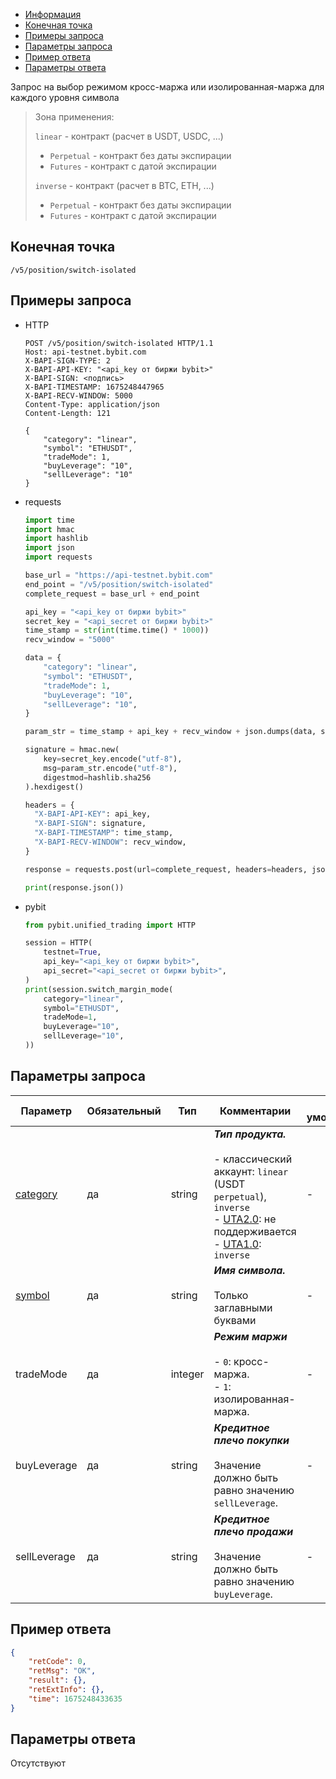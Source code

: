 - [Информация](#информация)
- [Конечная точка](#конечная-точка)
- [Примеры запроса](#примеры-запроса)
- [Параметры запроса](#параметры-запроса)
- [Пример ответа](#пример-ответа)
- [Параметры ответа](#параметры-ответа)

<a id="информация"></a>

Запрос на выбор режимом кросс-маржа или изолированная-маржа для каждого уровня символа

>Зона применения:  
>
>`linear` - контракт (расчет в USDT, USDC, ...)
>
> - `Perpetual` - контракт без даты экспирации
> - `Futures` - контракт с датой экспирации
>
>`inverse` - контракт (расчет в BTC, ETH, ...)
>
> - `Perpetual` - контракт без даты экспирации
> - `Futures` - контракт с датой экспирации

<a id="конечная-точка"></a>

## Конечная точка

`/v5/position/switch-isolated`

<a id="примеры-запроса"></a>

## Примеры запроса

- HTTP

  ```http
  POST /v5/position/switch-isolated HTTP/1.1
  Host: api-testnet.bybit.com
  X-BAPI-SIGN-TYPE: 2
  X-BAPI-API-KEY: "<api_key от биржи bybit>"
  X-BAPI-SIGN: <подпись>
  X-BAPI-TIMESTAMP: 1675248447965
  X-BAPI-RECV-WINDOW: 5000
  Content-Type: application/json
  Content-Length: 121
  
  {
      "category": "linear",
      "symbol": "ETHUSDT",
      "tradeMode": 1,
      "buyLeverage": "10",
      "sellLeverage": "10"
  }
  ```

- requests

  ```python
  import time
  import hmac
  import hashlib
  import json
  import requests

  base_url = "https://api-testnet.bybit.com"
  end_point = "/v5/position/switch-isolated"
  complete_request = base_url + end_point

  api_key = "<api_key от биржи bybit>"
  secret_key = "<api_secret от биржи bybit>"
  time_stamp = str(int(time.time() * 1000))
  recv_window = "5000"

  data = {
      "category": "linear",
      "symbol": "ETHUSDT",
      "tradeMode": 1,
      "buyLeverage": "10",
      "sellLeverage": "10",
  }

  param_str = time_stamp + api_key + recv_window + json.dumps(data, separators=(',', ':'))
  
  signature = hmac.new(
      key=secret_key.encode("utf-8"),
      msg=param_str.encode("utf-8"),
      digestmod=hashlib.sha256
  ).hexdigest()
  
  headers = {
    "X-BAPI-API-KEY": api_key,
    "X-BAPI-SIGN": signature,
    "X-BAPI-TIMESTAMP": time_stamp,
    "X-BAPI-RECV-WINDOW": recv_window,
  }

  response = requests.post(url=complete_request, headers=headers, json=data, timeout=10)

  print(response.json())
  ```

- pybit

  ```python
  from pybit.unified_trading import HTTP

  session = HTTP(
      testnet=True,
      api_key="<api_key от биржи bybit>",
      api_secret="<api_secret от биржи bybit>",
  )
  print(session.switch_margin_mode(
      category="linear",
      symbol="ETHUSDT",
      tradeMode=1,
      buyLeverage="10",
      sellLeverage="10",
  ))
  ```

<a id="параметры-запроса"></a>

## Параметры запроса

|Параметр  	                  |Обязательный	 |Тип  	  |Комментарии       |По умолчанию|
|-----------------------------|--------------|--------|------------------|------------|
|[category](<../19.Определения значений в запросах и ответах.md#category>)	|да           |string    |***Тип продукта.***<br><br>- классический аккаунт: `linear` (USDT `perpetual`), `inverse`<br>- [UTA2.0](<../13.Различные режимы аккаунтов.md#единый-торговый-аккаунт-2.0>): не поддерживается<br>- [UTA1.0](<../13.Различные режимы аккаунтов.md#единый-торговый-аккаунт-1.0>): `inverse`  |-   |
|[symbol](<../19.Определения значений в запросах и ответах.md#symbol>)	    |да            |string    |***Имя символа.***<br><br>Только заглавными буквами |-   |
|tradeMode                     |да  |integer     |***Режим маржи***<br><br>- `0`: кросс-маржа.<br>- `1`: изолированная-маржа.       |-   |
|buyLeverage                     |да  |string     |***Кредитное плечо покупки***<br><br>Значение должно быть равно значению `sellLeverage`.       |-   |
|sellLeverage                     |да  |string     |***Кредитное плечо продажи***<br><br>Значение должно быть равно значению `buyLeverage`.       |-   |

<a id="пример-ответа"></a>

## Пример ответа

```json
{
    "retCode": 0,
    "retMsg": "OK",
    "result": {},
    "retExtInfo": {},
    "time": 1675248433635
}
```

<a id="параметры-ответа"></a>

## Параметры ответа

Отсутствуют
